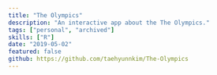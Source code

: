 ```yaml
---
title: "The Olympics"
description: "An interactive app about the The Olympics."
tags: ["personal", "archived"]
skills: ["R"]
date: "2019-05-02"
featured: false
github: https://github.com/taehyunnkim/The-Olympics
---
```

